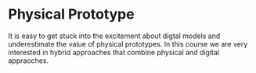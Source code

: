 # Physical Prototype

It is easy to get stuck into the excitement about digtal models and underestimate the value of physical prototypes. In this course we are very interested in hybrid approaches that combine physical and digital appraoches.

